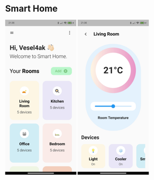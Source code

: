 # Smart Home

<div>
<img src="./assets/home.jpg" height="500" width="230"/>
<img src="./assets/details.jpg" height="500" width="230"/>
</div>
